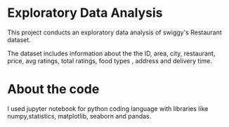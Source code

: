 # Exploratory Data Analysis
This project conducts an exploratory data analysis of swiggy's Restaurant dataset.

The dataset includes information about the the ID, area, city, restaurant, price, avg ratings, total ratings, food types , address and delivery time.



# About the code
I used jupyter notebook for python coding language with libraries like numpy,statistics, matplotlib, seaborn and pandas. 
